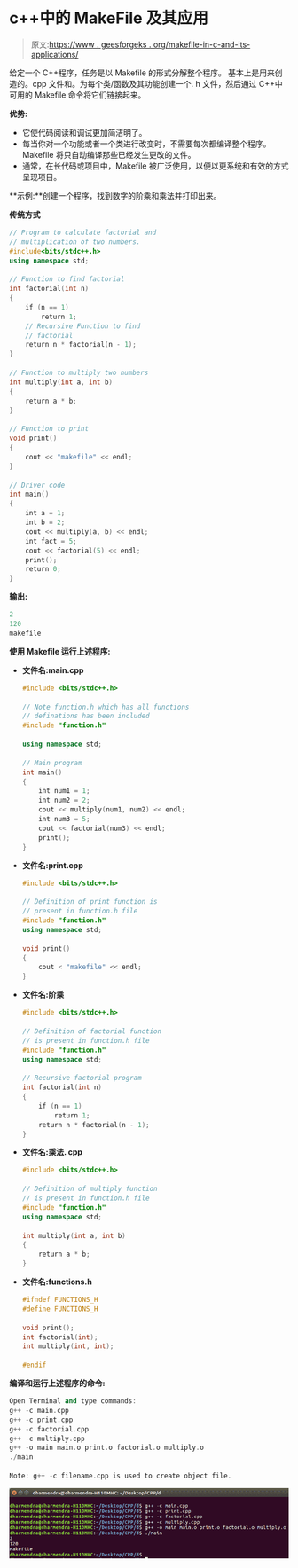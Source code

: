 # c++中的 MakeFile 及其应用

> 原文:[https://www . geesforgeks . org/makefile-in-c-and-its-applications/](https://www.geeksforgeeks.org/makefile-in-c-and-its-applications/)

给定一个 C++程序，任务是以 Makefile 的形式分解整个程序。
基本上是用来创造的。cpp 文件和。为每个类/函数及其功能创建一个. h 文件，然后通过 C++中可用的 Makefile 命令将它们链接起来。

**优势:**

*   它使代码阅读和调试更加简洁明了。
*   每当你对一个功能或者一个类进行改变时，不需要每次都编译整个程序。Makefile 将只自动编译那些已经发生更改的文件。
*   通常，在长代码或项目中，Makefile 被广泛使用，以便以更系统和有效的方式呈现项目。

**示例:**创建一个程序，找到数字的阶乘和乘法并打印出来。

**传统方式**

```cpp
// Program to calculate factorial and
// multiplication of two numbers.
#include<bits/stdc++.h>
using namespace std;

// Function to find factorial
int factorial(int n)
{
    if (n == 1)
        return 1;
    // Recursive Function to find 
    // factorial
    return n * factorial(n - 1);
}

// Function to multiply two numbers
int multiply(int a, int b)
{
    return a * b;
}

// Function to print
void print()
{
    cout << "makefile" << endl;
}

// Driver code
int main()
{
    int a = 1;
    int b = 2;
    cout << multiply(a, b) << endl;
    int fact = 5;
    cout << factorial(5) << endl;
    print();
    return 0;
}
```

**输出:**

```cpp
2
120
makefile
```

**使用 Makefile 运行上述程序:**

*   **文件名:main.cpp**

    ```cpp
    #include <bits/stdc++.h>

    // Note function.h which has all functions
    // definations has been included
    #include "function.h"

    using namespace std;

    // Main program
    int main()
    {
        int num1 = 1;
        int num2 = 2;
        cout << multiply(num1, num2) << endl;
        int num3 = 5;
        cout << factorial(num3) << endl;
        print();
    }
    ```

*   **文件名:print.cpp**

    ```cpp
    #include <bits/stdc++.h>

    // Definition of print function is
    // present in function.h file
    #include "function.h"
    using namespace std;

    void print()
    {
        cout < "makefile" << endl;
    }
    ```

*   **文件名:阶乘**

    ```cpp
    #include <bits/stdc++.h>

    // Definition of factorial function
    // is present in function.h file
    #include "function.h"
    using namespace std;

    // Recursive factorial program
    int factorial(int n)
    {
        if (n == 1)
            return 1;
        return n * factorial(n - 1);
    }
    ```

*   **文件名:乘法. cpp**

    ```cpp
    #include <bits/stdc++.h>

    // Definition of multiply function 
    // is present in function.h file
    #include "function.h"
    using namespace std;

    int multiply(int a, int b)
    {
        return a * b;
    }
    ```

*   **文件名:functions.h**

    ```cpp
    #ifndef FUNCTIONS_H
    #define FUNCTIONS_H

    void print();
    int factorial(int);
    int multiply(int, int);

    #endif
    ```

**编译和运行上述程序的命令:**

```cpp
Open Terminal and type commands:
g++ -c main.cpp
g++ -c print.cpp
g++ -c factorial.cpp
g++ -c multiply.cpp
g++ -o main main.o print.o factorial.o multiply.o
./main

Note: g++ -c filename.cpp is used to create object file.

```

![makefile](img/762e5c058425cbe20eda3b8897f7bdba.png)